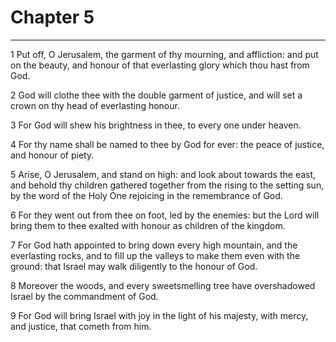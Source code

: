 # Chapter 5

***

1 Put off, O Jerusalem, the garment of thy mourning, and affliction: and put on the beauty, and honour of that everlasting glory which thou hast from God.

2 God will clothe thee with the double garment of justice, and will set a crown on thy head of everlasting honour.

3 For God will shew his brightness in thee, to every one under heaven.

4 For thy name shall be named to thee by God for ever: the peace of justice, and honour of piety.

5 Arise, O Jerusalem, and stand on high: and look about towards the east, and behold thy children gathered together from the rising to the setting sun, by the word of the Holy One rejoicing in the remembrance of God.

6 For they went out from thee on foot, led by the enemies: but the Lord will bring them to thee exalted with honour as children of the kingdom.

7 For God hath appointed to bring down every high mountain, and the everlasting rocks, and to fill up the valleys to make them even with the ground: that Israel may walk diligently to the honour of God.

8 Moreover the woods, and every sweetsmelling tree have overshadowed Israel by the commandment of God.

9 For God will bring Israel with joy in the light of his majesty, with mercy, and justice, that cometh from him.

